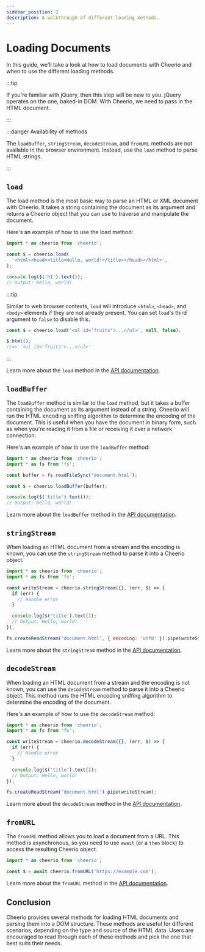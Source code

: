 ```yaml
---
sidebar_position: 2
description: A walkthrough of different loading methods.
---
```


# Loading Documents

In this guide, we'll take a look at how to load documents with Cheerio and when
to use the different loading methods.

:::tip

If you're familiar with jQuery, then this step will be new to you. jQuery
operates on the one, baked-in DOM. With Cheerio, we need to pass in the HTML
document.

:::

:::danger Availability of methods

The `loadBuffer`, `stringStream`, `decodeStream`, and `fromURL` methods are not
available in the browser environment. Instead, use the `load` method to parse
HTML strings.

:::

## `load`

The load method is the most basic way to parse an HTML or XML document with
Cheerio. It takes a string containing the document as its argument and returns a
Cheerio object that you can use to traverse and manipulate the document.

Here's an example of how to use the load method:

```js
import * as cheerio from 'cheerio';

const $ = cheerio.load(
  '<html><head><title>Hello, world!</title></head></html>',
);

console.log($('h1').text());
// Output: Hello, world!
```

:::tip

Similar to web browser contexts, `load` will introduce `<html>`, `<head>`, and
`<body>` elements if they are not already present. You can set `load`'s third
argument to `false` to disable this.

```js
const $ = cheerio.load('<ul id="fruits">...</ul>', null, false);

$.html();
//=> '<ul id="fruits">...</ul>'
```

:::

Learn more about the `load` method in the
[API documentation](/docs/api/functions/load).

## `loadBuffer`

The `loadBuffer` method is similar to the `load` method, but it takes a buffer
containing the document as its argument instead of a string. Cheerio will run
the HTML encoding sniffing algorithm to determine the encoding of the document.
This is useful when you have the document in binary form, such as when you're
reading it from a file or receiving it over a network connection.

Here's an example of how to use the `loadBuffer` method:

```js
import * as cheerio from 'cheerio';
import * as fs from 'fs';

const buffer = fs.readFileSync('document.html');

const $ = cheerio.loadBuffer(buffer);

console.log($('title').text());
// Output: Hello, world!
```

Learn more about the `loadBuffer` method in the
[API documentation](/docs/api/functions/loadBuffer).

## `stringStream`

When loading an HTML document from a stream and the encoding is known, you can
use the `stringStream` method to parse it into a Cheerio object.

```js
import * as cheerio from 'cheerio';
import * as fs from 'fs';

const writeStream = cheerio.stringStream({}, (err, $) => {
  if (err) {
    // Handle error
  }

  console.log($('title').text());
  // Output: Hello, world!
});

fs.createReadStream('document.html', { encoding: 'utf8' }).pipe(writeStream);
```

Learn more about the `stringStream` method in the
[API documentation](/docs/api/functions/stringStream).

## `decodeStream`

When loading an HTML document from a stream and the encoding is not known, you
can use the `decodeStream` method to parse it into a Cheerio object. This method
runs the HTML encoding sniffing algorithm to determine the encoding of the
document.

Here's an example of how to use the `decodeStream` method:

```js
import * as cheerio from 'cheerio';
import * as fs from 'fs';

const writeStream = cheerio.decodeStream({}, (err, $) => {
  if (err) {
    // Handle error
  }

  console.log($('title').text());
  // Output: Hello, world!
});

fs.createReadStream('document.html').pipe(writeStream);
```

Learn more about the `decodeStream` method in the
[API documentation](/docs/api/functions/decodeStream).

## `fromURL`

The `fromURL` method allows you to load a document from a URL. This method is
asynchronous, so you need to use `await` (or a `then` block) to access the
resulting Cheerio object.

```js
import * as cheerio from 'cheerio';

const $ = await cheerio.fromURL('https://example.com');
```

Learn more about the `fromURL` method in the
[API documentation](/docs/api/functions/fromURL).

## Conclusion

Cheerio provides several methods for loading HTML documents and parsing them
into a DOM structure. These methods are useful for different scenarios,
depending on the type and source of the HTML data. Users are encouraged to read
through each of these methods and pick the one that best suits their needs.

<!-- Based on ChatGPT with the prompt: Write a guide in Markdown for loading documents with Cheerio, explaining when to use `load`, `loadBuffer`, `stringStream`, `decodeStream`, and `fromURL`. Methods that deal with binary data run the HTML encoding sniffing algorithm and are recommended when the encoding is not known. The guide should be ready to be published on Cheerio's website. Use modern JavaScript with imports in the examples. -->
